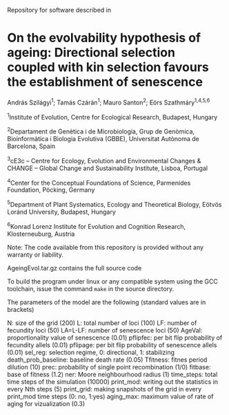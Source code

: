 Repository for software described in

# On the evolvability hypothesis of ageing: Directional selection coupled with kin selection favours the establishment of senescence

András Szilágyi<sup>1</sup>; Tamás Czárán<sup>1</sup>; Mauro Santon<sup>2</sup>; Eörs Szathmáry<sup>1,4,5,6</sup>

<sup>1</sup>Institute of Evolution, Centre for Ecological Research, Budapest, Hungary

<sup>2</sup>Departament de Genètica i de Microbiologia, Grup de Genòmica, Bioinformàtica i Biologia Evolutiva (GBBE), Universitat Autònoma de Barcelona, Spain

<sup>3</sup>cE3c – Centre for Ecology, Evolution and Environmental Changes & CHANGE – Global Change and Sustainability Institute, Lisboa, Portugal

<sup>4</sup>Center for the Conceptual Foundations of Science, Parmenides Foundation, Pöcking, Germany

<sup>5</sup>Department of Plant Systematics, Ecology and Theoretical Biology, Eötvös Loránd University, Budapest, Hungary

<sup>6</sup>Konrad Lorenz Institute for Evolution and Cognition Research, Klosterneuburg, Austria

Note: The code available from this repository is provided without any warranty or liability.

AgeingEvol.tar.gz contains the full source code

To build the program under linux or any compatible system using the GCC toolchain, issue the command `make` in the source directory.

The parameters of the model are the following (standard values are in brackets)

N: size of the  grid (200)
L: total number of loci (100)
LF: number of fecundity loci (50)
LA=L-LF: number of senescence loci (50)
AgeVal: proportionality value of senescence (0.01)
pflipfec: per bit flip probability of fecundity allels (0.01)
pflipage: per bit flip probability of senescence allels (0.01)
sel_reg: selection regime, 0: directional, 1: stabilizing
death_prob_baseline: baseline death rate (0.05)
Tfitness: fitnes period dilution (10)
prec: probability of single point recombination (1/0)
fitbase: base of fitness (1.2)
ner: Moore neighbourhood radius (1)
time_steps: total time steps of the simulation (10000)
print_mod: writing out the statistics in every Nth steps (5)
print_grid: making snapshots of the grid in every print_mod time steps (0: no, 1:yes)
aging_max: maximum value of rate of aging for vizualization (0.3)
